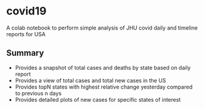 # covid19
A colab notebook to perform simple analysis of JHU covid daily and timeline reports for USA


## Summary
* Provides a snapshot of total cases and deaths by state based on daily report
* Provides a view of total cases and total new cases in the US
* Provides topN states with highest relative change yesterday compared to previous n days
* Provides detailed plots of new cases for specific states of interest
